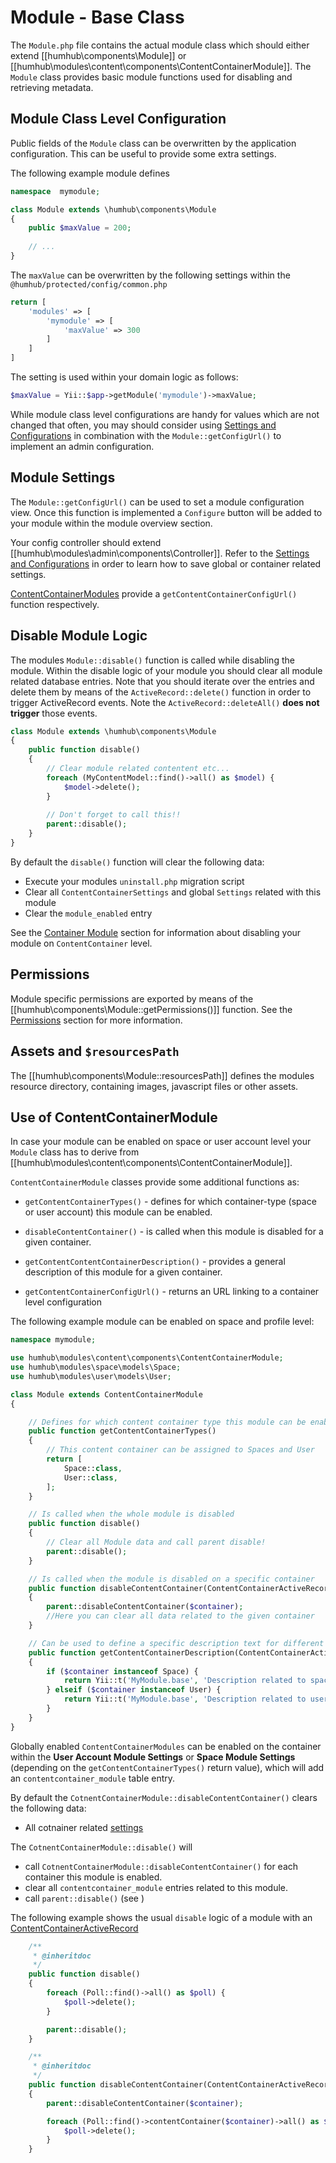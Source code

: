 Module - Base Class
===================

The `Module.php` file contains the actual module class which should either extend [[humhub\components\Module]] or [[humhub\modules\content\components\ContentContainerModule]].
The `Module` class provides basic module functions used for disabling and retrieving metadata.

## Module Class Level Configuration

Public fields of the `Module` class can be overwritten by the application configuration. This can be useful to provide some extra settings.

The following example module defines

```php
namespace  mymodule;

class Module extends \humhub\components\Module
{
    public $maxValue = 200;
    
    // ...
}
```
The `maxValue` can be overwritten by the following settings within the `@humhub/protected/config/common.php`

```php
return [
    'modules' => [
        'mymodule' => [
            'maxValue' => 300
        ]
    ]
]
```

The setting is used within your domain logic as follows:

```php
$maxValue = Yii::$app->getModule('mymodule')->maxValue;
```

While module class level configurations are handy for values which are not changed that often, 
you may should consider using [Settings and Configurations](settings.md) in combination with the `Module::getConfigUrl()`
to implement an admin configuration.

## Module Settings

The `Module::getConfigUrl()` can be used to set a module configuration view. Once this function is implemented a `Configure`
button will be added to your module within the module overview section.

Your config controller should extend [[humhub\modules\admin\components\Controller]].
Refer to the [Settings and Configurations](settings.md) in order to learn how to save global or container related settings.

[ContentContainerModules](#use-of-contentcontainermodule) provide a `getContentContainerConfigUrl()` function respectively.

## Disable Module Logic

The modules `Module::disable()` function is called while disabling the module. Within the disable logic of your module
you should clear all module related database entries. Note that you should iterate over the entries and delete them by means of the
`ActiveRecord::delete()` function in order to trigger ActiveRecord events. Note the `ActiveRecord::deleteAll()` **does
not trigger** those events. 

```php
class Module extends \humhub\components\Module
{
    public function disable()
    {
        // Clear module related contentent etc...
        foreach (MyContentModel::find()->all() as $model) {
            $model->delete();
        }
        
        // Don't forget to call this!!
        parent::disable();
    }
}
```

By default the `disable()` function will clear the following data:

 - Execute your modules `uninstall.php` migration script
 - Clear all `ContentContainerSettings` and global `Settings` related with this module
 - Clear the `module_enabled` entry

See the [Container Module](#container-module) section for information about disabling your module on `ContentContainer` level.

## Permissions

Module specific permissions are exported by means of the [[humhub\components\Module::getPermissions()]] function. See the [Permissions](permissions.md) section for more information.

## Assets and `$resourcesPath`

The [[humhub\components\Module::resourcesPath]] defines the modules resource directory, containing images, javascript files or other assets.


## Use of ContentContainerModule

In case your module can be enabled on space or user account level your `Module` class has to derive from [[humhub\modules\content\components\ContentContainerModule]]. 

`ContentContainerModule` classes provide some additional functions as:

- `getContentContainerTypes()` - defines for which container-type (space or user account) this module can be enabled. 

- `disableContentContainer()` - is called when this module is disabled for a given container.

- `getContentContentContainerDescription()` - provides a general description of this module for a given container.

- `getContentContainerConfigUrl()` - returns an URL linking to a container level configuration

The following example module can be enabled on space and profile level:

```php
namespace mymodule;

use humhub\modules\content\components\ContentContainerModule;
use humhub\modules\space\models\Space;
use humhub\modules\user\models\User;

class Module extends ContentContainerModule
{

    // Defines for which content container type this module can be enabled
    public function getContentContainerTypes()
    {
        // This content container can be assigned to Spaces and User
        return [
            Space::class,
            User::class,
        ];
    }

    // Is called when the whole module is disabled
    public function disable()
    {
        // Clear all Module data and call parent disable!
        parent::disable();
    }

    // Is called when the module is disabled on a specific container
    public function disableContentContainer(ContentContainerActiveRecord $container)
    {
        parent::disableContentContainer($container);
        //Here you can clear all data related to the given container
    }

    // Can be used to define a specific description text for different container types
    public function getContentContainerDescription(ContentContainerActiveRecord $container)
    {
        if ($container instanceof Space) {
            return Yii::t('MyModule.base', 'Description related to spaces.');
        } elseif ($container instanceof User) {
            return Yii::t('MyModule.base', 'Description related to user.');
        }
    }
}
```

Globally enabled `ContentContainerModules` can be enabled on the container within the **User Account Module Settings** or **Space Module Settings** (depending
on the `getContentContainerTypes()` return value), which will add an `contentcontainer_module` table entry.

By default the `CotnentContainerModule::disableContentContainer()` clears the following data:

- All cotnainer related [settings](settings.md)

The `CotnentContainerModule::disable()` will
 
 - call `CotnentContainerModule::disableContentContainer()` for each container this module is enabled.
 - clear all `contentcontainer_module` entries related to this module.
 - call `parent::disable()` (see )

The following example shows the usual `disable` logic of a module with an [ContentContainerActiveRecord](content.md#implement-custom-contentactiverecords)

```php
    /**
     * @inheritdoc
     */
    public function disable()
    {
        foreach (Poll::find()->all() as $poll) {
            $poll->delete();
        }

        parent::disable();
    }

    /**
     * @inheritdoc
     */
    public function disableContentContainer(ContentContainerActiveRecord $container)
    {
        parent::disableContentContainer($container);

        foreach (Poll::find()->contentContainer($container)->all() as $poll) {
            $poll->delete();
        }
    }
```

